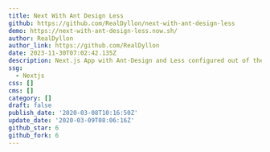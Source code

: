 ```yaml
---
title: Next With Ant Design Less
github: https://github.com/RealDyllon/next-with-ant-design-less
demo: https://next-with-ant-design-less.now.sh/
author: RealDyllon
author_link: https://github.com/RealDyllon
date: 2023-11-30T07:02:42.135Z
description: Next.js App with Ant-Design and Less configured out of the box
ssg:
  - Nextjs
css: []
cms: []
category: []
draft: false
publish_date: '2020-03-08T10:16:50Z'
update_date: '2020-03-09T08:06:16Z'
github_star: 6
github_fork: 6
---
```

